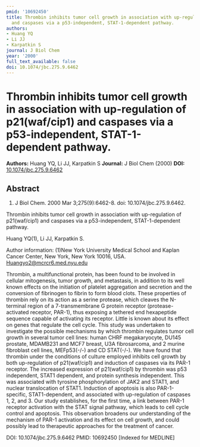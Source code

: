 ```yaml
---
pmid: '10692450'
title: Thrombin inhibits tumor cell growth in association with up-regulation of p21(waf/cip1)
  and caspases via a p53-independent, STAT-1-dependent pathway.
authors:
- Huang YQ
- Li JJ
- Karpatkin S
journal: J Biol Chem
year: '2000'
full_text_available: false
doi: 10.1074/jbc.275.9.6462
---
```


# Thrombin inhibits tumor cell growth in association with up-regulation of p21(waf/cip1) and caspases via a p53-independent, STAT-1-dependent pathway.
**Authors:** Huang YQ, Li JJ, Karpatkin S
**Journal:** J Biol Chem (2000)
**DOI:** [10.1074/jbc.275.9.6462](https://doi.org/10.1074/jbc.275.9.6462)

## Abstract

1. J Biol Chem. 2000 Mar 3;275(9):6462-8. doi: 10.1074/jbc.275.9.6462.

Thrombin inhibits tumor cell growth in association with up-regulation of 
p21(waf/cip1) and caspases via a p53-independent, STAT-1-dependent pathway.

Huang YQ(1), Li JJ, Karpatkin S.

Author information:
(1)New York University Medical School and Kaplan Cancer Center, New York, New 
York 10016, USA. Huangyo2@mcrcr6.med.nyu.edu

Thrombin, a multifunctional protein, has been found to be involved in cellular 
mitogenesis, tumor growth, and metastasis, in addition to its well known effects 
on the initiation of platelet aggregation and secretion and the conversion of 
fibrinogen to fibrin to form blood clots. These properties of thrombin rely on 
its action as a serine protease, which cleaves the N-terminal region of a 
7-transmembrane G protein receptor (protease-activated receptor, PAR-1), thus 
exposing a tethered end hexapeptide sequence capable of activating its receptor. 
Little is known about its effect on genes that regulate the cell cycle. This 
study was undertaken to investigate the possible mechanisms by which thrombin 
regulates tumor cell growth in several tumor cell lines: human CHRF 
megakaryocyte, DU145 prostate, MDAMB231 and MCF7 breast, U3A fibrosarcoma, and 2 
murine fibroblast cell lines, MEFp53(-/-) and CD STAT(-/-). We have found that 
thrombin under the conditions of culture employed inhibits cell growth by both 
up-regulation of p21(waf/cip1) and induction of caspases via its PAR-1 receptor. 
The increased expression of p21(waf/cip1) by thrombin was p53 independent, STAT1 
dependent, and protein synthesis independent. This was associated with tyrosine 
phosphorylation of JAK2 and STAT1, and nuclear translocation of STAT1. Induction 
of apoptosis is also PAR-1-specific, STAT1-dependent, and associated with 
up-regulation of caspases 1, 2, and 3. Our study establishes, for the first 
time, a link between PAR-1 receptor activation with the STAT signal pathway, 
which leads to cell cycle control and apoptosis. This observation broadens our 
understanding of the mechanism of PAR-1 activation and its effect on cell 
growth, and could possibly lead to therapeutic approaches for the treatment of 
cancer.

DOI: 10.1074/jbc.275.9.6462
PMID: 10692450 [Indexed for MEDLINE]
